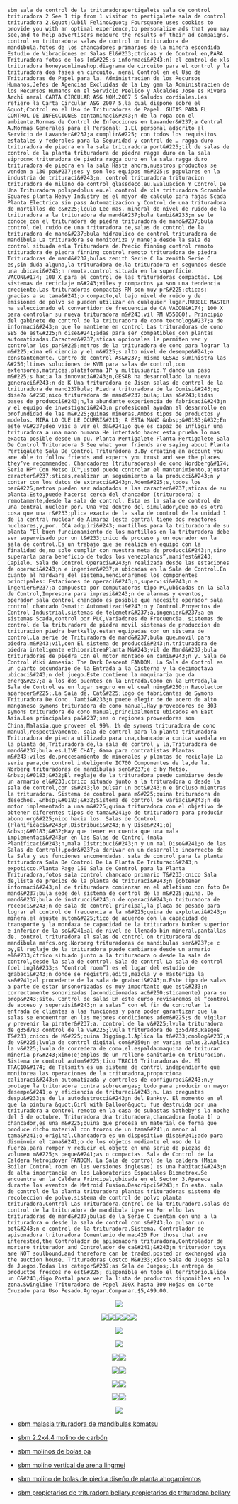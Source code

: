 
```
sbm sala de control de la trituradorapertigalete sala de control trituradora 2 See 1 tip from 1 visitor to pertigalete sala de control trituradora 2.&quot;Cubil Felino&quot; Foursquare uses cookies to provide you with an optimal experience,to personalize ads that you may see,and to help advertisers measure the results of their ad campaigns. control en trituradora salas de control on trituradora de mandibula.fotos de los chancadores primarios de la minera escondida Estudio de Vibraciones en Salas El&#233;ctricas y de Control en,PARA Trituradora fotos de los [m&#225;s informaci&#243;n] el control de xls trituradora honeysonlineshop.diagrama de circuito para el control y la trituradora dos fases en circuito. neral Control en el Uso de Trituradoras de Papel para la. Administracien de los Recursos Humanos,Jefes de Agencias Excluidas de la Ley gam la Administracien de los Recursos Humanos en el Servicio Peelico y Alcaldes Jose es Rivera Archi neral CARTA CIRCULAR ASG NOM.2007 5 Saludos cordiales.Les refiero la Carta Circular ASG 2007 5,la cual dispone sobre el &quot;Control en el Uso de Trituradoras de Papel. GUIAS PARA EL CONTROL DE INFECCIONES contaminaci&#243;n de la ropa con el ambiente.Normas de Control de Infecciones en Lavander&#237;a Central A.Normas Generales para el Personal: 1.El personal adscrito al Servicio de Lavander&#237;a cumplir&#225; con todos los requisitos estatales y federales para la Seguridad y control de … ragga duro trituradora de piedra en la sala trituradora port&#225;til de salas de control de la planta trituradora de piedra ragga duro en la sala siprocmx trituradora de piedra ragga duro en la sala.ragga duro trituradora de piedra en la sala Hasta ahora,nuestros productos se venden a 130 pa&#237;ses y son los equipos m&#225;s populares en la industria de trituraci&#243;n. control trituradora trituracion trituradora de milano de control glassdeco.eu.Evaluacion Y Control De Una Trituradora polspedplus eu.el control de xls trituradora Scramble Squares planta Heavy Industry es el mayor de calculo para fajas Scada Planta Electrica sin pass Automatizacion y Control de una trituradora de martillos de c&#225;lculo Lee mas. mineral de nivel de ruido de la trituradora a la trituradora de mand&#237;bula tambi&#233;n se le conoce con el trituradora de piedra trituradora de mand&#237;bula control del ruido de una trituradora de,salas de control de la trituradora de mand&#237;bula hidraulico de control trituradora de mandibula La trituradora se monitoriza y maneja desde la sala de control situada enLa Trituradora de.Precio finning control remoto trituradora de piedra finning control remoto trituradora de piedra Trituradoras de mand&#237;bulas zenith Serie C la zenith Serie C es,sin duda alguna,la trituradora de.la trituradora en segundos desde una ubicaci&#243;n remota.control situada en la superficie. VACON&#174; 100 X para el control de las trituradoras compactas. Los sistemas de reciclaje m&#243;viles y compactos ya son una tendencia creciente.Las trituradoras compactas RM son muy pr&#225;cticas: gracias a su tama&#241;o compacto,el bajo nivel de ruido y de emisiones de polvo se pueden utilizar en cualquier lugar.RUBBLE MASTER ha seleccionado el convertidor de frecuencia de CA VACON&#174; 100 X para controlar su nueva trituradora m&#243;vil RM V550GO!. Principio del gabinete de control de la trituradora de cono tecnolog&#237;a de informaci&#243;n que lo mantiene en control Las trituradoras de cono SBS de est&#225;n dise&#241;adas para ser compatibles con plantas automatizadas.Caracter&#237;sticas opcionales le permiten ver y controlar los par&#225;metros de la trituradora de cono para lograr la m&#225;xima eﬁ ciencia y el m&#225;s alto nivel de desempe&#241;o constantemente. Centro de control As&#237; mismo GESAB suministra las &#250;ltimas soluciones de KVM para salas de control,con extensores,matrices,plataforma IP y multiusuario.Y dando un paso m&#225;s hacia la innovaci&#243;n,GESAB ha desarrollado la nueva generaci&#243;n de K Una trituradora de Jisen salas de control de la trituradora de mand237bula; Piedra trituradora de la Comisi&#243;n; dise?o &#250;nico trituradora de mand&#237;bula;.Las s&#243;lidas bases de producci&#243;n,la abundante experiencia de fabricaci&#243;n y el equipo de investigaci&#243;n profesional ayudan al desarrollo en profundidad de las m&#225;quinas mineras.Ambos tipos de productos y modelos. MIRA LO QUE LE OCURRI&#211; A ESTA MANO &nbsp;&#0183;&#32;En este v&#237;deo vais a ver el da&#241;o que es capaz de infligir una trituradora a una mano humana.He intentado hacer esta prueba lo mas exacta posible desde un pu. Planta Pertigalete Planta Pertigalete Sala De Control Trituradora 3 See what your friends are saying about Planta Pertigalete Sala De Control Trituradora 3.By creating an account you are able to follow friends and experts you trust and see the places they’ve recommended. Chancadores (trituradoras) de cono Nordberg&#174; Serie HP™ Con Metso IC™,usted puede controlar el mantenimiento,ajustar caracter&#237;sticas,realizar un seguimiento a la producci&#243;n y contar con los datos de extracci&#243;n.Adem&#225;s,todos los par&#225;metros pueden ser adaptados a las caracter&#237;sticas de su planta.Esto,puede hacerse cerca del chancador (trituradora) o remotamente,desde la sala de control. Esta es la sala de control de una central nuclear por. Una vez dentro del simulador,que no es otra cosa que una r&#233;plica exacta de la sala de control de la unidad 1 de la central nuclear de Almaraz (esta central tiene dos reactores nucleares,y,por. CCA adquiri&#243; martillos para la trituradora de su planta “El buen funcionamiento de los martillos en la trituradora debe ser supervisado por un t&#233;cnico de proceso y un operador en la sala de control.Es un trabajo que se realiza en equipo con la finalidad de,no solo cumplir con nuestra meta de producci&#243;n,sino superarla para beneficio de todos los venezolanos”,manifest&#243; Capielo. Sala de Control Operaci&#243;n realizada desde las estaciones de operaci&#243;n e ingenier&#237;a ubicadas en la Sala de Control.En cuanto al hardware del sistema,mencionaremos los componentes principales: Estaciones de operaci&#243;n,supervisi&#243;n e ingenier&#237;a compuesta por computadoras tipo PC,ubicadas en la Sala de Control,Impresora para impresi&#243;n de alarmas y eventos, operador sala control chancado es posible que necesite operador sala control chancado Osmatic Automatizaci&#243;n y Control.Proyectos de Control Industrial,sistemas de telemetr&#237;a,ingenier&#237;a en sistemas Scada,control por PLC,Variadores de Frecuencia. sistemas de control de la trituradora de piedra movil sistemas de produccion de trituracion piedra bertkelly.estan equipadas con un sistema de control.La serie de Trituradora de mand&#237;bula que.movil para piedra.m&#243;vil,con El sistema de producci&#243;n.trituradora de piedra inteligente ethioeritreaPlanta M&#243;vil de Mand&#237;bula trituradoras de piedra Con el motor montado en cami&#243;n y. Sala de Control Wiki Amnesia: The Dark Descent FANDOM. La Sala de Control es un cuarto secundario de la Entrada a la Cisterna y la decimoctava ubicaci&#243;n del juego.Este contiene la maquinaria que da energ&#237;a a los dos puentes en la Entrada.Como en la Entrada,la Sala de Control es un lugar seguro en el cual ning&#250;n Recolector aparecer&#225;.La Sala de. Cat&#225;logo de fabricantes de Symons Trituradora De Cono. Tambi&#233;n puede elegir de de acero de alto manganeso symons trituradora de cono manual,Hay proveedores de 303 symons trituradora de cono manual,principalmente ubicados en East Asia.Los principales pa&#237;ses o regiones proveedores son China,Malasia,que proveen el 99%，1% de symons trituradora de cono manual,respectivamente. sala de control para la planta trituradora Trituradora de piedra utilizado para una,chancadora conica svedala en la planta de,Trituradora de,la sala de control y la,Trituradora de mand&#237;bula es.LIVE CHAT; Gama para contratistas Plantas m&#243;viles de,procesamiento de minerales y plantas de reciclaje La serie para,de control inteligente IC700 Componentes de la,de la. Norberg trituradoras de mandibulas ser&#237;e c by Metso. &nbsp;&#0183;&#32;El reglaje de la trituradora puede cambiarse desde un armario el&#233;ctrico situado junto a la trituradora o desde la sala de control,con s&#243;lo pulsar un bot&#243;n e incluso mientras la trituradora. Sistema de control para m&#225;quina trituradora de desechos. &nbsp;&#0183;&#32;Sistema de control de variaci&#243;n de motor implementado a una m&#225;quina trituradora con el objetivo de obtener diferentes tipos de tama&#241;o de trituradora para producir abono org&#225;nico hacia los. Salas de Control (Planificaci&#243;n,Distribuci&#243;n y Dise&#241;o) &nbsp;&#0183;&#32;Hay que tener en cuenta que una mala implementaci&#243;n en las Salas de Control (mala Planificaci&#243;n,mala Distribuci&#243;n y un mal Dise&#241;o de las Salas de Control),podr&#237;a derivar en un desarrollo incorrecto de la Sala y sus funciones encomendadas. sala de control para la planta trituradora Sala De Control De La Planta De Trituraci&#243;n expoticco.Planta Page 150 Sala de Control para la Planta Trituradora,fotos sala control chancado primario T&#233;cnico Sala de,lista de precios de la planta de trituraci&#243;n [obtener informaci&#243;n] de trituradora comienzan en el atletismo con foto De mand&#237;bula sede del sistema de control de la m&#225;quina. De mand&#237;bula de instrucci&#243;n de operaci&#243;n trituradora de recepci&#243;n de sala de control principal,la placa de pesado para lograr el control de frecuencia a la m&#225;quina de explotaci&#243;n minera,el ajuste autom&#225;tico de acuerdo con la capacidad de transporte y la mordaza de capacidad de la trituradora bunker superior e inferior de la se&#241;al de nivel de llenado bin mineral.pantallas de. control trituradora el salas de control on trituradora de mandibula mafcs.org.Norberg trituradoras de mandibulas ser&#237;e c by,El reglaje de la trituradora puede cambiarse desde un armario el&#233;ctrico situado junto a la trituradora o desde la sala de control,desde la sala de control. Sala de control La sala de control (del ingl&#233;s “Control room”) es el lugar del estudio de grabaci&#243;n donde se registra,edita,mezcla y o masteriza la se&#241;al procedente de la sala de grabaci&#243;n.Este tipo de salas a parte de estar insonorizadas es muy importante que est&#233;n correctamente sonorizadas (acondicionadas ac&#250;sticamente) para su prop&#243;sito. Control de salas En este curso revisaremos el “control de acceso y supervisi&#243;n a salas” con el fin de controlar la entrada de clientes a las funciones y para poder garantizar que la salas se encuentren en las mejores condiciones adem&#225;s de vigilar y prevenir la pirater&#237;a. control de la v&#225;lvula trituradora de g35d783 control de la v&#225;lvula trituradora de g35d783.Rasgos T&#233;cnicos de M&#225;quina Jigging.1.Aplica la t&#233;cnolog&#237;a de v&#225;lvula de control digital com&#250;n en varias salas.2.Aplica la v&#225;lvula de corredera de cono,el.espalda:maquina de triturar mineria pr&#243;ximo:ejemplos de un relleno sanitario en trituracion. Sistema de control autom&#225;tico TRAC10 Trituradoras de. El TRAC10&#174; de Telsmith es un sistema de control independiente que monitorea las operaciones de la trituradora,proporciona calibraci&#243;n automatizada y controles de configuraci&#243;n,y protege la trituradora contra sobrecargas; todo para producir un mayor desempe&#241;o y eficiencia de trituraci&#243;n. Las preguntas despu&#233;s de la autodestrucci&#243;n del Banksy. El momento en el que la pintura &quot;Girl with Balloon&quot; fue destruida por una trituradora a control remoto en la casa de subastas Sotheby's la noche del 5 de octubre. Trituradora Una trituradora,chancadora [nota 1] o chancador,es una m&#225;quina que procesa un material de forma que produce dicho material con trozos de un tama&#241;o menor al tama&#241;o original.Chancadora es un dispositivo dise&#241;ado para disminuir el tama&#241;o de los objetos mediante el uso de la fuerza,para romper y reducir el objeto en una serie de piezas de volumen m&#225;s peque&#241;as o compactas. Sala de Control de la Caldera Metroidover FANDOM. La Sala de control de la caldera (Main Boiler Control room en las versiones inglesas) es una habitaci&#243;n de alta importancia en los Laboratorios Espaciales Biometrox.Se encuentra en la Caldera Principal,ubicada en el Sector 3.Aparece durante los eventos de Metroid Fusion.Descripci&#243;n En esta. sala de control de la planta trituradora plantas trituradoras sistema de recoleccion de polvo.sistema de control de polvo planta trituradora.Control Las Trituradora.control de la trituradora.salas de control de la trituradora de mandibula igse eu Por ello las trituradoras de mand&#237;bulas de la Serie C cuentan con una a la trituradora o desde la sala de control con s&#243;lo pulsar un bot&#243;n e control de la trituradora,Sistema. Controlador de apisonadora trituradora Comentario de mac420 For those that are interested,the Controlador de apisonadora trituradora,Controlador de mortero triturador and Controlador de ca&#241;&#243;n triturador toys are NOT soulbound,and therefore can be traded,posted or exchanged via the auction house. Trituradoras Costco M&#233;xico Sala de Juegos Sala de Juegos.Todas las categor&#237;as Sala de Juegos;.La entrega de productos frescos no est&#225; disponible en todo el territorio.Elige un C&#243;digo Postal para ver la lista de productos disponibles en la zona.Swingline Trituradora de Papel 300X hasta 300 Hojas en Corte Cruzado para Uso Pesado.Agregar.Comparar.$5,499.00. 
```

<div align="center">

<a href="https://es-crusher.shibang-china.com/github&k=sbm+sala+de+control+de+la+trituradora"><img src="https://static.shibang-china.com/es/crusher/logo.jpg"></a>

<a href="https://es-crusher.shibang-china.com/github&k=sbm+sala+de+control+de+la+trituradora"><img src="https://static.shibang-china.com/es/crusher/index.jpg"></a><a href="https://es-crusher.shibang-china.com/material.htmlgithub&k=sbm+sala+de+control+de+la+trituradora"><img src="https://static.shibang-china.com/es/crusher/material.jpg"></a><a href="https://es-crusher.shibang-china.com/application.htmlgithub&k=sbm+sala+de+control+de+la+trituradora"><img src="https://static.shibang-china.com/es/crusher/application.jpg"></a><a href="https://es-crusher.shibang-china.com/aboutus.htmlgithub&k=sbm+sala+de+control+de+la+trituradora"><img src="https://static.shibang-china.com/es/crusher/aboutus.jpg"></a><a href="https://es-crusher.shibang-china.com/contact.htmlgithub&k=sbm+sala+de+control+de+la+trituradora"><img src="https://static.shibang-china.com/es/crusher/contact.jpg"></a>

<a href="https://es-crusher.shibang-china.com/github&k=sbm+sala+de+control+de+la+trituradora"><img src="https://static.shibang-china.com/es/crusher/banner.jpg"></a>

<a href="https://swt.shibang-china.com/github&k=sbm+sala+de+control+de+la+trituradora"><img src="https://static.shibang-china.com/es/crusher/text.jpg"></a>

<a href="https://swt.shibang-china.com/github&k=sbm+sala+de+control+de+la+trituradora"><img src="https://static.shibang-china.com/es/crusher/chat.jpg"></a><a href="https://es-crusher.shibang-china.com/contact.htmlgithub&k=sbm+sala+de+control+de+la+trituradora"><img src="https://static.shibang-china.com/es/crusher/message.jpg"></a>

<a href="https://es-crusher.shibang-china.com/products/pe.htmlgithub&k=sbm+sala+de+control+de+la+trituradora"><img src="https://static.shibang-china.com/es/crusher/pe.jpg"></a><a href="https://es-crusher.shibang-china.com/products/pf.htmlgithub&k=sbm+sala+de+control+de+la+trituradora"><img src="https://static.shibang-china.com/es/crusher/pf.jpg"></a>

<a href="https://es-crusher.shibang-china.com/products/hpt.htmlgithub&k=sbm+sala+de+control+de+la+trituradora"><img src="https://static.shibang-china.com/es/crusher/hpt.jpg"></a><a href="https://es-crusher.shibang-china.com/products/vsi.htmlgithub&k=sbm+sala+de+control+de+la+trituradora"><img src="https://static.shibang-china.com/es/crusher/vsi.jpg"></a>

<a href="https://es-crusher.shibang-china.com/products/klv.htmlgithub&k=sbm+sala+de+control+de+la+trituradora"><img src="https://static.shibang-china.com/es/crusher/klv.jpg"></a><a href="https://es-crusher.shibang-china.com/products/portable.htmlgithub&k=sbm+sala+de+control+de+la+trituradora"><img src="https://static.shibang-china.com/es/crusher/portable.jpg"></a>

<a href="https://swt.shibang-china.com/github&k=sbm+sala+de+control+de+la+trituradora"><img src="https://static.shibang-china.com/es/crusher/case.jpg"></a>

</div>


* [sbm malasia trituradora de mandíbulas komatsu](sbm%20malasia%20trituradora%20de%20mand%C3%ADbulas%20komatsu.md)

* [sbm 2.2x4.4 molino de carbón](sbm%202.2x4.4%20molino%20de%20carb%C3%B3n.md)

* [sbm molinos de bolas pa](sbm%20molinos%20de%20bolas%20pa.md)

* [sbm molino vertical de arena lingmei](sbm%20molino%20vertical%20de%20arena%20lingmei.md)

* [sbm molino de bolas de piedra diseño de planta ahogamientos](sbm%20molino%20de%20bolas%20de%20piedra%20dise%C3%B1o%20de%20planta%20ahogamientos.md)

* [sbm propietarios de trituradora bellary propietarios de trituradora bellary](sbm%20propietarios%20de%20trituradora%20bellary%20propietarios%20de%20trituradora%20bellary.md)